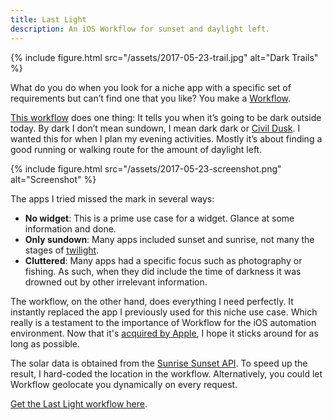 ```yaml
---
title: Last Light
description: An iOS Workflow for sunset and daylight left.
---
```


{% include figure.html src="/assets/2017-05-23-trail.jpg" alt="Dark Trails" %}

What do you do when you look for a niche app with a specific set of requirements but can’t find one that you like? You make a [Workflow](https://workflow.is).

[This workflow][workflow] does one thing: It tells you when it’s going to be dark outside today.<!--more--> By dark I don’t mean sundown, I mean dark dark or [Civil Dusk](https://en.wikipedia.org/wiki/Dusk#Technical_definitions). I wanted this for when I plan my evening activities. Mostly it’s about finding a good running or walking route for the amount of daylight left.

{% include figure.html src="/assets/2017-05-23-screenshot.png" alt="Screenshot" %}

The apps I tried missed the mark in several ways:

- **No widget**: This is a prime use case for a widget. Glance at some information and done.
- **Only sundown**: Many apps included sunset and sunrise, not many the stages of [twilight](https://en.wikipedia.org/wiki/Twilight#Civil_twilight).
- **Cluttered**: Many apps had a specific focus such as photography or fishing. As such, when they did include the time of darkness it was drowned out by other irrelevant information.

The workflow, on the other hand, does everything I need perfectly. It instantly replaced the app I previously used for this niche use case. Which really is a testament to the importance of Workflow for the iOS automation environment. Now that it's [acquired by Apple](https://www.macstories.net/news/apple-acquires-workflow/), I hope it sticks around for as long as possible.

The solar data is obtained from the [Sunrise Sunset API](http://sunrise-sunset.org/api). To speed up the result, I hard-coded the location in the workflow. Alternatively, you could let Workflow geolocate you dynamically on every request.

[Get the Last Light workflow here][workflow].

[trail]: /assets/2017-05-03-trail.jpg
[screenshot]: /assets/2017-05-03-screenshot.png
[workflow]: https://workflow.is/workflows/241abb8854374bb0b415a8b8d7e6d97c
